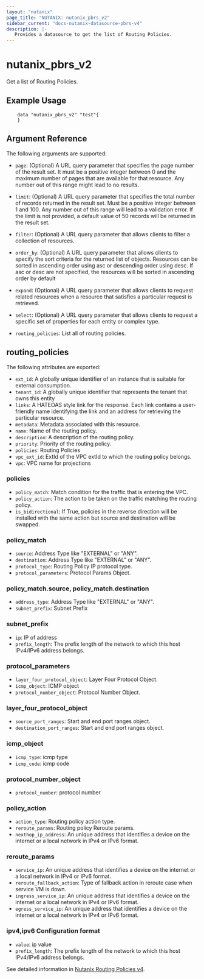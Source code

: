 ```yaml
---
layout: "nutanix"
page_title: "NUTANIX: nutanix_pbrs_v2"
sidebar_current: "docs-nutanix-datasource-pbrs-v4"
description: |-
   Provides a datasource to get the list of Routing Policies.
---
```


# nutanix_pbrs_v2

Get a list of Routing Policies.

## Example Usage

```hcl
    data "nutanix_pbrs_v2" "test"{
    }
```

## Argument Reference

The following arguments are supported:

* `page`: (Optional) A URL query parameter that specifies the page number of the result set. It must be a positive integer between 0 and the maximum number of pages that are available for that resource. Any number out of this range might lead to no results.
* `limit`: (Optional) A URL query parameter that specifies the total number of records returned in the result set. Must be a positive integer between 1 and 100. Any number out of this range will lead to a validation error. If the limit is not provided, a default value of 50 records will be returned in the result set.
* `filter`: (Optional) A URL query parameter that allows clients to filter a collection of resources.
* `order_by`: (Optional) A URL query parameter that allows clients to specify the sort criteria for the returned list of objects. Resources can be sorted in ascending order using asc or descending order using desc. If asc or desc are not specified, the resources will be sorted in ascending order by default
* `expand`: (Optional) A URL query parameter that allows clients to request related resources when a resource that satisfies a particular request is retrieved.
* `select`: (Optional) A URL query parameter that allows clients to request a specific set of properties for each entity or complex type.

* `routing_policies`: List all of routing policies. 

## routing_policies

The following attributes are exported:

* `ext_id`: A globally unique identifier of an instance that is suitable for external consumption.
* `tenant_id`: A globally unique identifier that represents the tenant that owns this entity
* `links`: A HATEOAS style link for the response. Each link contains a user-friendly name identifying the link and an address for retrieving the particular resource.
* `metadata`: Metadata associated with this resource.
* `name`: Name of the routing policy.
* `description`: A description of the routing policy.
* `priority`: Priority of the routing policy.
* `policies`: Routing Policies
* `vpc_ext_id`: ExtId of the VPC extId to which the routing policy belongs.
* `vpc`: VPC name for projections


### policies

* `policy_match`: Match condition for the traffic that is entering the VPC.
* `policy_action`: The action to be taken on the traffic matching the routing policy.
* `is_bidirectional`: If True, policies in the reverse direction will be installed with the same action but source and destination will be swapped.


### policy_match
* `source`: Address Type like "EXTERNAL" or "ANY".
* `destination`: Address Type like "EXTERNAL" or "ANY".
* `protocol_type`: Routing Policy IP protocol type.
* `protocol_parameters`: Protocol Params Object.

### policy_match.source, policy_match.destination
* `address_type`: Address Type like "EXTERNAL" or "ANY".
* `subnet_prefix`: Subnet Prefix

### subnet_prefix
* `ip`: IP of address
* `prefix_length`: The prefix length of the network to which this host IPv4/IPv6 address belongs.


### protocol_parameters
* `layer_four_protocol_object`: Layer Four Protocol Object. 
* `icmp_object`: ICMP object
* `protocol_number_object`: Protocol Number Object. 

### layer_four_protocol_object
* `source_port_ranges`: Start and end port ranges object.
* `destination_port_ranges`: Start and end port ranges object.

### icmp_object
* `icmp_type`: icmp type
* `icmp_code`: icmp code

### protocol_number_object
* `protocol_number`: protocol number


### policy_action
* `action_type`: Routing policy action type.
* `reroute_params`: Routing policy Reroute params.
* `nexthop_ip_address`: An unique address that identifies a device on the internet or a local network in IPv4 or IPv6 format.

### reroute_params
* `service_ip`: An unique address that identifies a device on the internet or a local network in IPv4 or IPv6 format.
* `reroute_fallback_action`: Type of fallback action in reroute case when service VM is down.
* `ingress_service_ip`: An unique address that identifies a device on the internet or a local network in IPv4 or IPv6 format.
* `egress_service_ip`: An unique address that identifies a device on the internet or a local network in IPv4 or IPv6 format.


### ipv4,ipv6 Configuration format
* `value`: ip value
* `prefix_length`: The prefix length of the network to which this host IPv4/IPv6 address belongs.


See detailed information in [Nutanix Routing Policies v4](https://developers.nutanix.com/api-reference?namespace=networking&version=v4.0.b1).